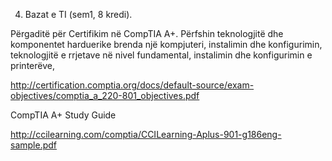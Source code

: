 4. Bazat e TI (sem1, 8 kredi).

Përgaditë për Certifikim në CompTIA A+. Përfshin teknologjitë dhe komponentet
harduerike brenda një kompjuteri, instalimin dhe konfigurimin, teknologjitë e rrjetave në
nivel fundamental, instalimin dhe konfigurimin e printerëve,

http://certification.comptia.org/docs/default-source/exam-objectives/comptia_a_220-801_objectives.pdf

CompTIA A+ Study Guide

http://ccilearning.com/comptia/CCILearning-Aplus-901-g186eng-sample.pdf
